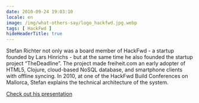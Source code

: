 ```yaml
---
date: 2010-09-24 19:03:10
locale: en
image: /img/what-others-say/logo_hackfwd.jpg.webp
tags: [ HackFwd ]
hideHeaderTitle: true
---
```



Stefan Richter not only was a board member of HackFwd - a startup founded by Lars Hinrichs - but at the same time he also founded the startup project “TheDeadline”. The project made freiheit.com an early adopter of HTML5, Clojure, cloud-based NoSQL database, and smartphone clients with offline syncing. In 2010, at one of the HackFwd Build Conferences on Mallorca, Stefan explains the technical architecture of the system.

[Check out his presentation](http://de.slideshare.net/smartrevolution/using-clojure-nosql-databases-and-functionalstyle-javascript-to-write-gextgeneration-html5-apps?related=1)